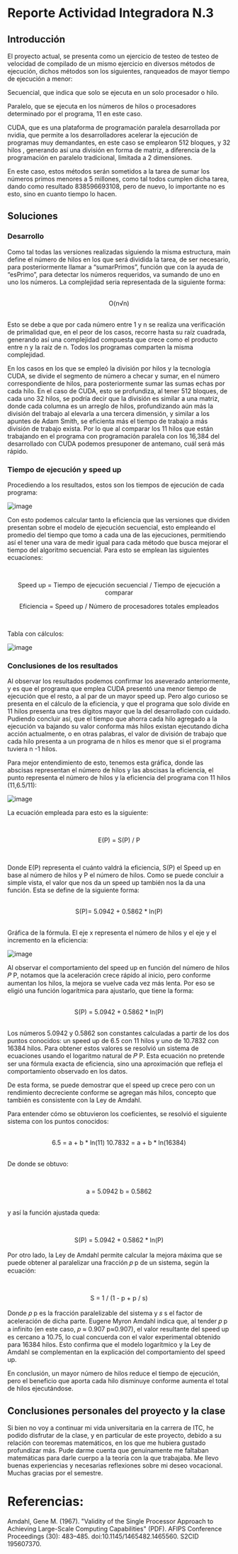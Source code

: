 # Reporte Actividad Integradora N.3

## Introducción

El proyecto actual, se presenta como un ejercicio de testeo de testeo de velocidad de compilado de un mismo ejercicio en diversos métodos de ejecución, dichos métodos son los siguientes, ranqueados de mayor tiempo de ejecución a menor: 


Secuencial, que indica que solo se ejecuta en un solo procesador o hilo. 

Paralelo, que se ejecuta en los números de hilos o procesadores determinado por el programa, 11 en este caso.

CUDA, que es una plataforma de programación paralela desarrollada por nvidia, que permite a los desarrolladores acelerar la ejecución de programas muy demandantes, en este caso se emplearon 512 bloques, y 32 hilos , generando así una división en forma de matriz, a diferencia de la programación en paralelo tradicional, limitada a 2 dimensiones.

En este caso, estos métodos serán sometidos a la tarea de sumar los números primos menores a 5 millones, como tal todos cumplen dicha tarea, dando como resultado 838596693108, pero de nuevo, lo importante no es esto, sino en cuanto tiempo lo hacen.

## Soluciones

### Desarrollo

Como tal todas las versiones realizadas siguiendo la misma estructura, main define el número de hilos en los que será dividida la tarea, de ser necesario, para posteriormente llamar a “sumarPrimos”, función que con la ayuda de “esPrimo”, para detectar los números requeridos, va sumando de uno en uno los números. La complejidad seria representada de la siguiente forma:

<br>
<div align="center">
O(n√n)
</div>
</br>

Esto se debe a que por cada número entre 1 y n se realiza una verificación de primalidad que, en el peor de los casos, recorre hasta su raíz cuadrada, generando así una complejidad compuesta que crece como el producto entre n y la raíz de n. Todos los programas comparten la misma complejidad.

En los casos en los que se empleó la división por hilos y la tecnología CUDA, se divide el segmento de número a checar y sumar, en el número correspondiente de hilos, para posteriormente sumar las sumas echas por cada hilo. En el caso de CUDA, esto se profundiza, al tener 512 bloques, de cada uno 32 hilos, se podría decir que la división es similar a una matriz, donde cada columna es un arreglo de hilos, profundizando aún más la división del trabajo al elevarla a una tercera dimensión, y similar a los apuntes de Adam Smith, se eficienta más el tiempo de trabajo a más división de trabajo exista. Por lo que al comparar los 11 hilos que están trabajando en el programa con programación paralela con los 16,384 del desarrollado con CUDA podemos presuponer de antemano, cuál será más rápido.

### Tiempo de ejecución y speed up

Procediendo a los resultados, estos son los tiempos de ejecución de cada programa:

![image](https://github.com/user-attachments/assets/c837db2b-b62d-4adc-a601-05f1d0e41017)


	
Con esto podemos calcular tanto la eficiencia que las versiones que dividen presentan sobre el modelo de ejecución secuencial, esto empleando el promedio del tiempo que tomo a cada una de las ejecuciones, permitiendo así el tener una vara de medir igual para cada método que busca mejorar el tiempo del algoritmo secuencial. Para esto se emplean las siguientes ecuaciones:


<br>
<div align="center">
	
Speed up = Tiempo de ejecución secuencial / Tiempo de ejecución a comparar

Eficiencia = Speed up / Número de procesadores totales empleados

</div>
</br>


Tabla con cálculos:

![image](https://github.com/user-attachments/assets/ddfdef4c-4551-49dd-81fe-2329e3c0a7f4)



### Conclusiones de los resultados

Al observar los resultados podemos confirmar los aseverado anteriormente, y es que el programa que emplea CUDA presentó una menor tiempo de ejecución que el resto, a al par de un mayor speed up. Pero algo curioso se presenta en el cálculo de la eficiencia, y que el programa que solo divide en 11 hilos presenta una tres dígitos mayor que la del desarrollado con cuidado. Pudiendo concluir así, que el tiempo que ahorra cada hilo agregado a la ejecución va bajando su valor conforma más hilos existan ejecutando dicha acción actualmente, o en otras palabras, el valor de división de trabajo que cada hilo presenta a un programa de n hilos es menor que si el programa tuviera n -1 hilos. 

Para mejor entendimiento de esto, tenemos esta gráfica, donde las abscisas representan el número de hilos y las abscisas la eficiencia, el punto representa el número de hilos y la eficiencia del programa con 11 hilos (11,6.5/11):

![image](https://github.com/user-attachments/assets/224ea768-a0b1-4826-98c2-25f66e4d29f5)


La ecuación empleada para esto es la siguiente:

<br>
<div align="center">
	
E(P) = S(P) / P

</div>
</br>
	
Donde E(P) representa el cuánto valdrá  la eficiencia, S(P) el Speed up en base al número de hilos y P el número de hilos. Como se puede concluir a simple vista, el valor que nos da un speed up también nos la da una función. Esta se define de la siguiente forma:

<br>
<div align="center">
S(P)= 5.0942 + 0.5862 * ln(P)
</div>
</br>

Gráfica de la fórmula. El eje x representa el número de hilos y el eje y el incremento en la eficiencia:

![image](https://github.com/user-attachments/assets/b91ae663-9abd-4fcb-af7c-bd2ffb8df7e1)


Al observar el comportamiento del speed up en función del número de hilos 
𝑃
P, notamos que la aceleración crece rápido al inicio, pero conforme aumentan los hilos, la mejora se vuelve cada vez más lenta. Por eso se eligió una función logarítmica para ajustarlo, que tiene la forma:

<br> 
<div align="center">
	S(P) = 5.0942 + 0.5862 * ln(P)
</div> 
</br>

Los números 5.0942 y 0.5862 son constantes calculadas a partir de los dos puntos conocidos: un speed up de 6.5 con 11 hilos y uno de 10.7832 con 16384 hilos. Para obtener estos valores se resolvió un sistema de ecuaciones usando el logaritmo natural de 
𝑃
P. Esta ecuación no pretende ser una fórmula exacta de eficiencia, sino una aproximación que refleja el comportamiento observado en los datos.

De esta forma, se puede demostrar que el speed up crece pero con un rendimiento decreciente conforme se agregan más hilos, concepto que también es consistente con la Ley de Amdahl.

Para entender cómo se obtuvieron los coeficientes, se resolvió el siguiente sistema con los puntos conocidos:

<br> 
<div align="center"> 
	6.5 = a + b * ln(11)
	10.7832 = a + b * ln(16384)
</div> 
</br>

De donde se obtuvo:

<br> <div align="center">

a = 5.0942
b = 0.5862

</div> </br>
y así la función ajustada queda:

<br> <div align="center"> S(P) = 5.0942 + 0.5862 * ln(P)</div> </br>
Por otro lado, la Ley de Amdahl permite calcular la mejora máxima que se puede obtener al paralelizar una fracción 
𝑝
p de un sistema, según la ecuación:

<br> <div align="center">  S = 1  /  (1 - p + p / s) </div> </br>
Donde 
𝑝
p es la fracción paralelizable del sistema y 
𝑠
s el factor de aceleración de dicha parte. Eugene Myron Amdahl indica que, al tender 
𝑝
p a infinito (en este caso, 
𝑝
≈
0.907
p≈0.907), el valor resultante del speed up es cercano a 10.75, lo cual concuerda con el valor experimental obtenido para 16384 hilos. Esto confirma que el modelo logarítmico y la Ley de Amdahl se complementan en la explicación del comportamiento del speed up.

En conclusión, un mayor número de hilos reduce el tiempo de ejecución, pero el beneficio que aporta cada hilo disminuye conforme aumenta el total de hilos ejecutándose.

## Conclusiones personales del proyecto y la clase

Si bien no voy a continuar mi vida universitaria en la carrera de ITC, he podido disfrutar de la clase, y en particular de este proyecto,  debido a su relación con teoremas matemáticos, en los que me hubiera gustado profundizar más. Pude darme cuenta que genuinamente me faltaban matemáticas para darle cuerpo a la teoría con la que trabajaba. Me llevo buenas experiencias y necesarias reflexiones sobre mi deseo vocacional. Muchas gracias por el semestre.


# Referencias:

Amdahl, Gene M. (1967). "Validity of the Single Processor Approach to Achieving Large-Scale Computing Capabilities" (PDF). AFIPS Conference Proceedings (30): 483–485. doi:10.1145/1465482.1465560. S2CID 195607370.


